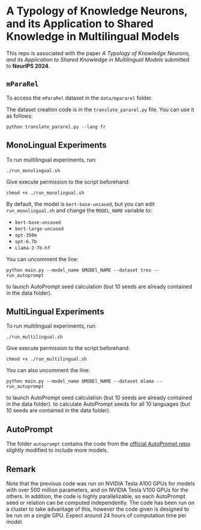 # A Typology of Knowledge Neurons, and its Application to Shared Knowledge in Multilingual Models

This repo is associated with the paper *A Typology of Knowledge Neurons, and its Application to Shared Knowledge in Multilingual Models* submitted to **NeurIPS 2024**. 

## `mParaRel`

To access the `mParaRel` dataset in the `data/mpararel` folder.

The dataset creation code is in the `translate_pararel.py` file. You can use it as follows:

```
python translate_pararel.py --lang fr
```

## MonoLingual Experiments

To run multilingual experiments, run:
```
./run_monolingual.sh
```
Give execute permission to the script beforehand:
```
chmod +x ./run_monolingual.sh
```
By default, the model is `bert-base-uncased`, but you can edit `run_monolingual.sh` and change the `MODEL_NAME` variable to: 
- `bert-base-uncased`
- `bert-large-uncased`
- `opt-350m`
- `opt-6.7b`
- `Llama-2-7b-hf`

You can uncomment the line:
```
python main.py --model_name $MODEl_NAME --dataset trex --run_autoprompt
```
to launch AutoPrompt seed calculation (but 10 seeds are already contained in the data folder). 

## MultiLingual Experiments

To run multilingual experiments, run:
```
./run_multilingual.sh
```
Give execute permission to the script beforehand:
```
chmod +x ./run_multilingual.sh
```
You can also uncomment the line:
```
python main.py --model_name $MODEl_NAME --dataset mlama --run_autoprompt
```
to launch AutoPrompt seed calculation (but 10 seeds are already contained in the data folder). to calculate AutoPrompt seeds for all 10 languages (but 10 seeds are contained in the data folder). 

## AutoPrompt

The folder `autoprompt` contains the code from the [official AutoPrompt repo](https://github.com/ucinlp/autoprompt/) slightly modified to include more models. 

## Remark

Note that the previous code was run on NVIDIA Tesla A100 GPUs for models with over 500 million parameters, and on NVIDIA Tesla V100 GPUs for the others. In addition, the code is highly parallelizable, so each AutoPrompt seed or relation can be computed independently. The code has been run on a cluster to take advantage of this, however the code given is designed to be run on a single GPU. Expect around 24 hours of computation time per model.
